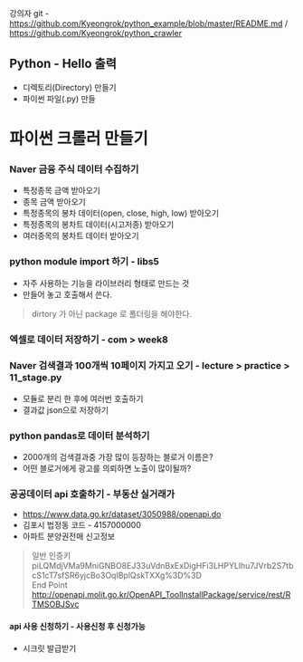 강의자 git - https://github.com/Kyeongrok/python_example/blob/master/README.md / https://github.com/Kyeongrok/python_crawler
## Python - Hello 출력
- 디렉토리(Directory) 만들기
- 파이썬 파일(.py) 만들

# 파이썬 크롤러 만들기
### Naver 금융 주식 데이터 수집하기
- 특정종목 금액 받아오기
- 종목 금액 받아오기
- 특정종목의 봉차 데이터(open, close, high,  low) 받아오기
- 특정종목의 봉차트 데이터(시고저종) 받아오기
- 여러종목의 봉차트 데이터 받아오기

### python module import 하기 - libs5
- 자주 사용하는 기능을 라이브러리 형태로 만드는 것
- 만들어 놓고 호출해서 쓴다.
> dirtory 가 아닌 package 로 폴더링을 해야한다.

### 엑셀로 데이터 저장하기 - com > week8

### Naver 검색결과 100개씩 10페이지 가지고 오기 - lecture > practice > 11_stage.py
- 모듈로 분리 한 후에 여러번 호출하기
- 결과값 json으로 저장하기

### python pandas로 데이터 분석하기
- 2000개의 검색결과중 가장 많이 등장하는 블로거 이름은?
- 어떤 블로거에게 광고를 의뢰하면 노출이 많이될까?

### 공공데이터 api 호출하기 - 부동산 실거래가
- https://www.data.go.kr/dataset/3050988/openapi.do 
- 김포시 법정동 코드 - 4157000000
- 아파트 분양권전매 신고정보
> 일반 인증키  
> piLQMdjVMa9MniGNBO8EJ33uVdnBxExDigHFi3LHPYLlhu7JVrb2S7tbcS1cT7sfSR6yjcBo3OqIBplQskTXXg%3D%3D  
> End Point  
> http://openapi.molit.go.kr/OpenAPI_ToolInstallPackage/service/rest/RTMSOBJSvc

#### api 사용 신청하기 - 사용신청 후 신청가능
- 시크릿 발급받기